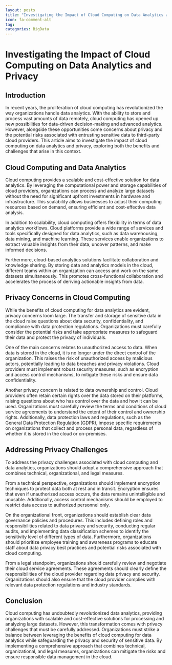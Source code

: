 ```yaml
---
layout: posts
title: "Investigating the Impact of Cloud Computing on Data Analytics and Privacy"
icon: fa-comment-alt
tag:      
categories: BigData
---
```



# Investigating the Impact of Cloud Computing on Data Analytics and Privacy

## Introduction

In recent years, the proliferation of cloud computing has revolutionized the way organizations handle data analytics. With the ability to store and process vast amounts of data remotely, cloud computing has opened up new possibilities for data-driven decision-making and advanced analytics. However, alongside these opportunities come concerns about privacy and the potential risks associated with entrusting sensitive data to third-party cloud providers. This article aims to investigate the impact of cloud computing on data analytics and privacy, exploring both the benefits and challenges that arise in this context.

## Cloud Computing and Data Analytics

Cloud computing provides a scalable and cost-effective solution for data analytics. By leveraging the computational power and storage capabilities of cloud providers, organizations can process and analyze large datasets without the need for significant upfront investments in hardware and infrastructure. This scalability allows businesses to adjust their computing resources based on demand, ensuring efficient and cost-effective data analysis.

In addition to scalability, cloud computing offers flexibility in terms of data analytics workflows. Cloud platforms provide a wide range of services and tools specifically designed for data analytics, such as data warehousing, data mining, and machine learning. These services enable organizations to extract valuable insights from their data, uncover patterns, and make informed decisions.

Furthermore, cloud-based analytics solutions facilitate collaboration and knowledge sharing. By storing data and analytics models in the cloud, different teams within an organization can access and work on the same datasets simultaneously. This promotes cross-functional collaboration and accelerates the process of deriving actionable insights from data.

## Privacy Concerns in Cloud Computing

While the benefits of cloud computing for data analytics are evident, privacy concerns loom large. The transfer and storage of sensitive data in the cloud raise questions about data security, confidentiality, and compliance with data protection regulations. Organizations must carefully consider the potential risks and take appropriate measures to safeguard their data and protect the privacy of individuals.

One of the main concerns relates to unauthorized access to data. When data is stored in the cloud, it is no longer under the direct control of the organization. This raises the risk of unauthorized access by malicious actors, potentially leading to data breaches and privacy violations. Cloud providers must implement robust security measures, such as encryption and access control mechanisms, to mitigate these risks and ensure data confidentiality.

Another privacy concern is related to data ownership and control. Cloud providers often retain certain rights over the data stored on their platforms, raising questions about who has control over the data and how it can be used. Organizations must carefully review the terms and conditions of cloud service agreements to understand the extent of their control and ownership rights. Additionally, data protection laws and regulations, such as the General Data Protection Regulation (GDPR), impose specific requirements on organizations that collect and process personal data, regardless of whether it is stored in the cloud or on-premises.

## Addressing Privacy Challenges

To address the privacy challenges associated with cloud computing and data analytics, organizations should adopt a comprehensive approach that combines technical, organizational, and legal measures.

From a technical perspective, organizations should implement encryption techniques to protect data both at rest and in transit. Encryption ensures that even if unauthorized access occurs, the data remains unintelligible and unusable. Additionally, access control mechanisms should be employed to restrict data access to authorized personnel only.

On the organizational front, organizations should establish clear data governance policies and procedures. This includes defining roles and responsibilities related to data privacy and security, conducting regular audits, and implementing data classification schemes to identify the sensitivity level of different types of data. Furthermore, organizations should prioritize employee training and awareness programs to educate staff about data privacy best practices and potential risks associated with cloud computing.

From a legal standpoint, organizations should carefully review and negotiate their cloud service agreements. These agreements should clearly define the responsibilities of the cloud provider regarding data privacy and security. Organizations should also ensure that the cloud provider complies with relevant data protection regulations and industry standards.

## Conclusion

Cloud computing has undoubtedly revolutionized data analytics, providing organizations with scalable and cost-effective solutions for processing and analyzing large datasets. However, this transformation comes with privacy challenges that must be carefully addressed. Organizations must strike a balance between leveraging the benefits of cloud computing for data analytics while safeguarding the privacy and security of sensitive data. By implementing a comprehensive approach that combines technical, organizational, and legal measures, organizations can mitigate the risks and ensure responsible data management in the cloud.